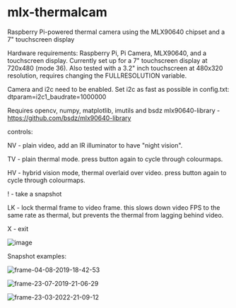 # mlx-thermalcam
Raspberry Pi-powered thermal camera using the MLX90640 chipset and a 7" touchscreen display

Hardware requirements: Raspberry Pi, Pi Camera, MLX90640, and a touchscreen display. Currently set up for a 7" touchscreen display at 720x480 (mode 36). Also tested with a 3.2" inch touchscreen at 480x320 resolution, requires changing the FULLRESOLUTION variable.

Camera and i2c need to be enabled. Set i2c as fast as possible in config.txt: dtparam=i2c1_baudrate=1000000
 
Requires opencv, numpy, matplotlib, imutils and bsdz mlx90640-library - https://github.com/bsdz/mlx90640-library

controls:

NV - plain video, add an IR illuminator to have "night vision".

TV - plain thermal mode. press button again to cycle through colourmaps.

HV - hybrid vision mode, thermal overlaid over video. press button again to cycle through colourmaps.

! - take a snapshot

LK - lock thermal frame to video frame. this slows down video FPS to the same rate as thermal, but prevents the thermal from lagging behind video.

X - exit 

![image](https://user-images.githubusercontent.com/32528659/159824818-05c3bfaf-f209-4a35-a524-aad9a84466ef.png)

Snapshot examples:

![frame-04-08-2019-18-42-53](https://user-images.githubusercontent.com/32528659/159825746-f59620cd-198c-4667-b544-7520807ca22f.jpg)

![frame-23-07-2019-21-06-29](https://user-images.githubusercontent.com/32528659/159825857-c73778e4-cf05-4f2e-a2db-40d1bf106270.jpg)

![frame-23-03-2022-21-09-12](https://user-images.githubusercontent.com/32528659/159826305-b73ac906-20fd-4271-9651-b042849c29fc.jpg)
